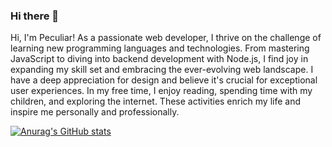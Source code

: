 ### Hi there 👋

Hi, I'm Peculiar! As a passionate web developer, I thrive on the challenge of learning new programming languages and technologies. From mastering JavaScript to diving into backend development with Node.js, I find joy in expanding my skill set and embracing the ever-evolving web landscape.
I have a deep appreciation for design and believe it's crucial for exceptional user experiences. 
In my free time, I enjoy reading, spending time with my children, and exploring the internet. These activities enrich my life and inspire me personally and professionally.

[![Anurag's GitHub stats](https://github-readme-stats.vercel.app/api?username=Peculiarguru)](https://github.com/anuraghazra/github-readme-stats)
